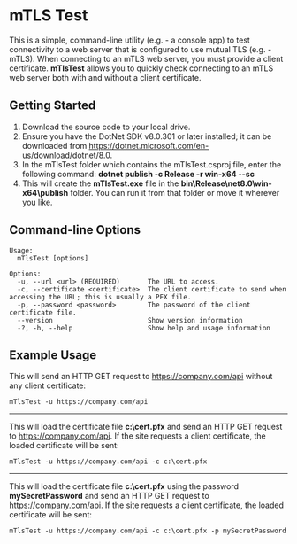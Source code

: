 # mTLS Test
This is a simple, command-line utility (e.g. - a console app) to test connectivity to a web server that is configured to use mutual TLS (e.g. - mTLS).
When connecting to an mTLS web server, you must provide a client certificate.
**mTlsTest** allows you to quickly check connecting to an mTLS web server both with and without a client certificate.

## Getting Started
1. Download the source code to your local drive.
1. Ensure you have the DotNet SDK v8.0.301 or later installed; it can be downloaded from https://dotnet.microsoft.com/en-us/download/dotnet/8.0.
1. In the mTlsTest folder which contains the mTlsTest.csproj file, enter the following command: **dotnet publish -c Release -r win-x64 --sc**
1. This will create the **mTlsTest.exe** file in the **bin\Release\net8.0\win-x64\publish** folder.  You can run it from that folder or move it wherever you like.

## Command-line Options
```
Usage:
  mTlsTest [options]

Options:
  -u, --url <url> (REQUIRED)       The URL to access.
  -c, --certificate <certificate>  The client certificate to send when accessing the URL; this is usually a PFX file.
  -p, --password <password>        The password of the client certificate file.
  --version                        Show version information
  -?, -h, --help                   Show help and usage information
```

## Example Usage
This will send an HTTP GET request to https://company.com/api without any client certificate:  
```
mTlsTest -u https://company.com/api
```
---
This will load the certificate file **c:\cert.pfx** and send an HTTP GET request to https://company.com/api.
If the site requests a client certificate, the loaded certificate will be sent:
```
mTlsTest -u https://company.com/api -c c:\cert.pfx
```
---
This will load the certificate file **c:\cert.pfx** using the password **mySecretPassword** and send an HTTP GET request to https://company.com/api.
If the site requests a client certificate, the loaded certificate will be sent:
```
mTlsTest -u https://company.com/api -c c:\cert.pfx -p mySecretPassword
```
